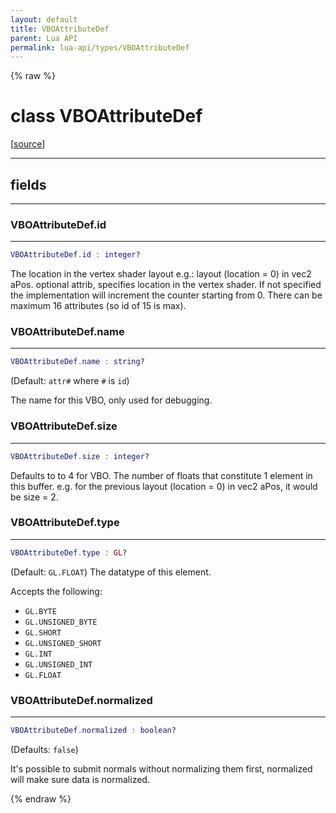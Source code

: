 ```yaml
---
layout: default
title: VBOAttributeDef
parent: Lua API
permalink: lua-api/types/VBOAttributeDef
---
```


{% raw %}

# class VBOAttributeDef





[<a href="https://github.com/beyond-all-reason/RecoilEngine/blob/b4d0041e4c68c34dace9abf492f9193d28ef5d7e/rts/Lua/LuaVBOImpl.cpp#L459-L494" target="_blank">source</a>]







---



## fields
---

### VBOAttributeDef.id
---
```lua
VBOAttributeDef.id : integer?
```



The location in the vertex shader layout e.g.: layout (location = 0) in vec2
aPos. optional attrib, specifies location in the vertex shader. If not
specified the implementation will increment the counter starting from 0.
There can be maximum 16 attributes (so id of 15 is max).








### VBOAttributeDef.name
---
```lua
VBOAttributeDef.name : string?
```



(Default: `attr#` where `#` is `id`)

The name for this VBO, only used for debugging.








### VBOAttributeDef.size
---
```lua
VBOAttributeDef.size : integer?
```



Defaults to to 4 for VBO. The number of floats that constitute 1 element in
this buffer. e.g. for the previous layout (location = 0) in vec2 aPos, it
would be size = 2.








### VBOAttributeDef.type
---
```lua
VBOAttributeDef.type : GL?
```



(Default: `GL.FLOAT`) The datatype of this element.

Accepts the following:
- `GL.BYTE`
- `GL.UNSIGNED_BYTE`
- `GL.SHORT`
- `GL.UNSIGNED_SHORT`
- `GL.INT`
- `GL.UNSIGNED_INT`
- `GL.FLOAT`








### VBOAttributeDef.normalized
---
```lua
VBOAttributeDef.normalized : boolean?
```



(Defaults: `false`)

It's possible to submit normals without normalizing them first, normalized
will make sure data is normalized.










{% endraw %}